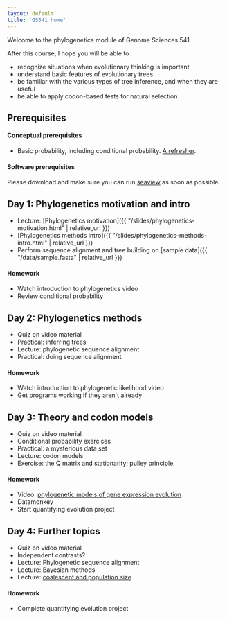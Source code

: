 ```yaml
---
layout: default
title: 'GS541 home'
---
```


Welcome to the phylogenetics module of Genome Sciences 541.

After this course, I hope you will be able to

* recognize situations when evolutionary thinking is important
* understand basic features of evolutionary trees
* be familiar with the various types of tree inference, and when they are useful
* be able to apply codon-based tests for natural selection


## Prerequisites

#### Conceptual prerequisites

* Basic probability, including conditional probability. [A refresher](https://www.khanacademy.org/math/statistics-probability/probability-library#conditional-probability-independence).

#### Software prerequisites

Please download and make sure you can run [seaview](http://doua.prabi.fr/software/seaview) as soon as possible.

<!--
https://molevol.mbl.edu/index.php/Paul_Lewis
http://hydrodictyon.eeb.uconn.edu/people/plewis/downloads/wh2017/Likelihood_Lewis_22July2017.pdf
https://lukejharmon.github.io/ilhabela/instruction/2015/07/02/phylogenetic-independent-contrasts/

This has some great homeworks:
https://phylogeny.uconn.edu/courses/


l = [''.join([random.choice('AGCT') for i in xrange(200)]) for j in xrange(6)]

with open('data.fasta', 'w') as f:
    for s in l:
        f.write('>x\n')
        f.write(s+'\n')
-->

## Day 1: Phylogenetics motivation and intro

* Lecture: [Phylogenetics motivation]({{ "/slides/phylogenetics-motivation.html" | relative_url }})
* [Phylogenetics methods intro]({{ "/slides/phylogenetics-methods-intro.html" | relative_url }})
* Perform sequence alignment and tree building on [sample data]({{ "/data/sample.fasta" | relative_url }})


<!--
Have some in-class exercise about the independent contrasts method? How about a parameter count of how much signal there is in the data?
Have some sort of strange distance-based phylogenetics thing?
-->

#### Homework

* Watch introduction to phylogenetics video
* Review conditional probability


## Day 2: Phylogenetics methods

* Quiz on video material
* Practical: inferring trees
* Lecture: phylogenetic sequence alignment
* Practical: doing sequence alignment

#### Homework

* Watch introduction to phylogenetic likelihood video
* Get programs working if they aren't already


## Day 3: Theory and codon models

* Quiz on video material
* Conditional probability exercises
* Practical: a mysterious data set
* Lecture: codon models
* Exercise: the Q matrix and stationarity; pulley principle

#### Homework

* Video: [phylogenetic models of gene expression evolution](https://www.youtube.com/watch?v=3lxqv_iJeLY)
* Datamonkey
* Start quantifying evolution project


## Day 4: Further topics

* Quiz on video material
* Independent contrasts?
* Lecture: Phylogenetic sequence alignment
* Lecture: Bayesian methods
* Lecture: [coalescent and population size](http://bedford.io/projects/mitii/coalescent-and-selection/coalescent.html#/)

#### Homework

* Complete quantifying evolution project

